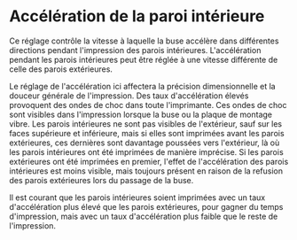 Accélération de la paroi intérieure
====
Ce réglage contrôle la vitesse à laquelle la buse accélère dans différentes directions pendant l'impression des parois intérieures. L'accélération pendant les parois intérieures peut être réglée à une vitesse différente de celle des parois extérieures.

Le réglage de l'accélération ici affectera la précision dimensionnelle et la douceur générale de l'impression. Des taux d'accélération élevés provoquent des ondes de choc dans toute l'imprimante. Ces ondes de choc sont visibles dans l'impression lorsque la buse ou la plaque de montage vibre. Les parois intérieures ne sont pas visibles de l'extérieur, sauf sur les faces supérieure et inférieure, mais si elles sont imprimées avant les parois extérieures, ces dernières sont davantage poussées vers l'extérieur, là où les parois intérieures ont été imprimées de manière imprécise. Si les parois extérieures ont été imprimées en premier, l'effet de l'accélération des parois intérieures est moins visible, mais toujours présent en raison de la refusion des parois extérieures lors du passage de la buse.

Il est courant que les parois intérieures soient imprimées avec un taux d'accélération plus élevé que les parois extérieures, pour gagner du temps d'impression, mais avec un taux d'accélération plus faible que le reste de l'impression.
